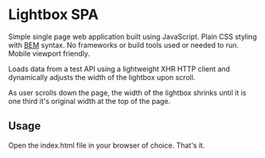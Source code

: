 # Lightbox SPA
Simple single page web application built using JavaScript. Plain CSS styling with [BEM](http://getbem.com/) syntax. No frameworks or build tools used or needed to run. Mobile viewport friendly.

Loads data from a test API using a lightweight XHR HTTP client and dynamically adjusts the width of the lightbox upon scroll.

As user scrolls down the page, the width of the lightbox shrinks until it is one third it's original width at the top of the page.

## Usage
Open the index.html file in your browser of choice. That's it.
